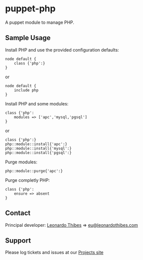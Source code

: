 puppet-php
==========

A puppet module to manage PHP.

## Sample Usage
Install PHP and use the provided configuration defaults:
```puppet
node default {
	class {'php':}
}
```
or
```puppet
node default {
	include php
}
```

Install PHP and some modules:
```puppet
class {'php':
	modules => ['apc','mysql,'pgsql']
}
```
or
```puppet
class {'php':}
php::module::install{'apc':}
php::module::install{'mysql':}
php::module::install{'pgsql':}
```

Purge modules:
```puppet
php::module::purge{'apc':}
```

Purge completly PHP:
```puppet
class {'php':
	ensure => absent
}
```

Contact
-------

Principal developer:
	[Leonardo Thibes](http://leonardothibes.com) => [eu@leonardothibes.com](mailto:eu@leonardothibes.com)

Support
-------

Please log tickets and issues at our [Projects site](https://github.com/leonardothibes/puppet-php/issues)
